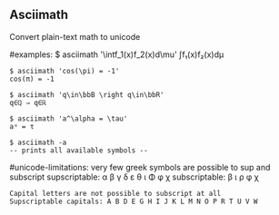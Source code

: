 ## Asciimath

Convert plain-text math to unicode

#examples:
    $ asciimath '\intf_1(x)f_2(x)d\mu'
    ∫f₁(x)f₂(x)dμ

    $ asciimath 'cos(\pi) = -1'
    cos(π) = -1

    $ asciimath 'q\in\bbB \right q\in\bbR'
    q∈ℚ ⇒ q∈ℝ

    $ asciimath 'a^\alpha = \tau'
    aᵅ = τ

    $ asciimath -a
    -- prints all available symbols --

#unicode-limitations:
    very few greek symbols are possible to sup and subscript
           supscriptable:  α β γ δ ε θ ι Φ φ χ
           subscriptable:  β ι ρ φ χ

    Capital letters are not possible to subscript at all
    Supscriptable capitals: A B D E G H I J K L M N O P R T U V W

